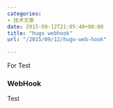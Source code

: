 ```yaml
---
categories:
- 技术文章
date: 2015-09-12T21:05:40+08:00
title: "hugo webhook"
url: "/2015/09/12/hugo-web-hook"

---
```


For Test

<!--more-->

### WebHook

Test

